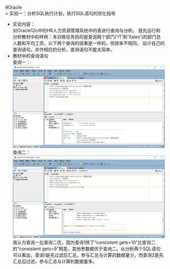 #Oracle<br>
=  实验一：分析SQL执行计划，执行SQL语句的优化指导<br>
-  实验内容：<br>
对Oracle12c中的HR人力资源管理系统中的表进行查询与分析。
首先运行和分析教材中的样例：本训练任务目的是查询两个部门('IT'和'Sales')的部门总人数和平均工资，以下两个查询的结果是一样的。但效率不相同。
设计自己的查询语句，并作相应的分析，查询语句不能太简单，<br>
- 教材中的查询语句<br>
查询一：
![](https://github.com/Litianweii/Oracle/blob/master/test1/_%5D7%7D0%40NKNQBIPP12N4%40W6%7B5.png)<br>
查询二：
![](https://github.com/Litianweii/Oracle/blob/master/test1/3XGZ%40BNZ%25XRM~%24E39L%24%40%5D3L.png)<br>
我认为查询一比查询二优，因为查询1除了“consistent gets=10”比查询二的“consistent gets=9”稍差，其他参数都优于查询二。从分析两个SQL语句可以看出，查询1是先过滤后汇总。参与汇总与计算的数据量少。而查询2是先汇总后过滤，参与汇总与计算的数据量多。
